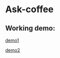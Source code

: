 #                               Ask-coffee

## Working demo:

[demo1](https://github.com/mak650650/Ask-coffee/blob/master/demo/demo1.png?raw=true)

[demo2](https://github.com/mak650650/Ask-coffee/blob/master/demo/demo2.png?raw=true)
